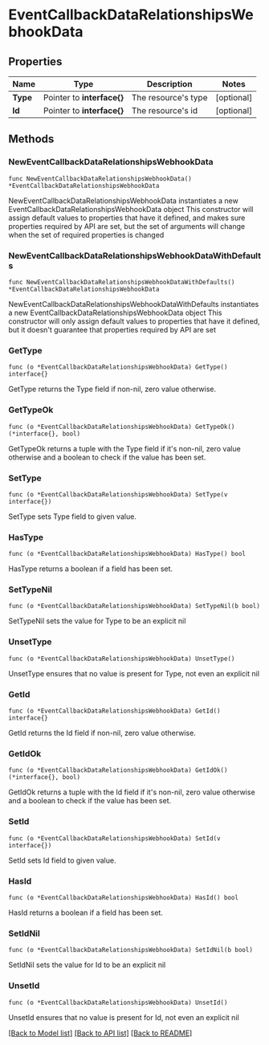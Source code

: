 # EventCallbackDataRelationshipsWebhookData

## Properties

Name | Type | Description | Notes
------------ | ------------- | ------------- | -------------
**Type** | Pointer to **interface{}** | The resource&#39;s type | [optional] 
**Id** | Pointer to **interface{}** | The resource&#39;s id | [optional] 

## Methods

### NewEventCallbackDataRelationshipsWebhookData

`func NewEventCallbackDataRelationshipsWebhookData() *EventCallbackDataRelationshipsWebhookData`

NewEventCallbackDataRelationshipsWebhookData instantiates a new EventCallbackDataRelationshipsWebhookData object
This constructor will assign default values to properties that have it defined,
and makes sure properties required by API are set, but the set of arguments
will change when the set of required properties is changed

### NewEventCallbackDataRelationshipsWebhookDataWithDefaults

`func NewEventCallbackDataRelationshipsWebhookDataWithDefaults() *EventCallbackDataRelationshipsWebhookData`

NewEventCallbackDataRelationshipsWebhookDataWithDefaults instantiates a new EventCallbackDataRelationshipsWebhookData object
This constructor will only assign default values to properties that have it defined,
but it doesn't guarantee that properties required by API are set

### GetType

`func (o *EventCallbackDataRelationshipsWebhookData) GetType() interface{}`

GetType returns the Type field if non-nil, zero value otherwise.

### GetTypeOk

`func (o *EventCallbackDataRelationshipsWebhookData) GetTypeOk() (*interface{}, bool)`

GetTypeOk returns a tuple with the Type field if it's non-nil, zero value otherwise
and a boolean to check if the value has been set.

### SetType

`func (o *EventCallbackDataRelationshipsWebhookData) SetType(v interface{})`

SetType sets Type field to given value.

### HasType

`func (o *EventCallbackDataRelationshipsWebhookData) HasType() bool`

HasType returns a boolean if a field has been set.

### SetTypeNil

`func (o *EventCallbackDataRelationshipsWebhookData) SetTypeNil(b bool)`

 SetTypeNil sets the value for Type to be an explicit nil

### UnsetType
`func (o *EventCallbackDataRelationshipsWebhookData) UnsetType()`

UnsetType ensures that no value is present for Type, not even an explicit nil
### GetId

`func (o *EventCallbackDataRelationshipsWebhookData) GetId() interface{}`

GetId returns the Id field if non-nil, zero value otherwise.

### GetIdOk

`func (o *EventCallbackDataRelationshipsWebhookData) GetIdOk() (*interface{}, bool)`

GetIdOk returns a tuple with the Id field if it's non-nil, zero value otherwise
and a boolean to check if the value has been set.

### SetId

`func (o *EventCallbackDataRelationshipsWebhookData) SetId(v interface{})`

SetId sets Id field to given value.

### HasId

`func (o *EventCallbackDataRelationshipsWebhookData) HasId() bool`

HasId returns a boolean if a field has been set.

### SetIdNil

`func (o *EventCallbackDataRelationshipsWebhookData) SetIdNil(b bool)`

 SetIdNil sets the value for Id to be an explicit nil

### UnsetId
`func (o *EventCallbackDataRelationshipsWebhookData) UnsetId()`

UnsetId ensures that no value is present for Id, not even an explicit nil

[[Back to Model list]](../README.md#documentation-for-models) [[Back to API list]](../README.md#documentation-for-api-endpoints) [[Back to README]](../README.md)


